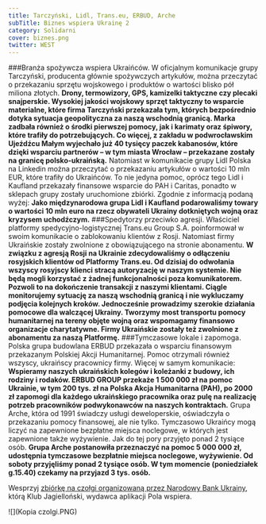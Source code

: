 ```yaml
---
title: Tarczyński, Lidl, Trans.eu, ERBUD, Arche
subTitle: Biznes wspiera Ukrainę 2
category: Solidarni
cover: biznes.png
twitter: WEST
---
```


###Branża spożywcza wspiera Ukraińców.
W oficjalnym komunikacje grupy Tarczyński, producenta głównie spożywczych artykułów, można przeczytać o przekazaniu sprzętu wojskowego i produktów o wartości blisko pół miliona złotych.
**Drony, termowizory, GPS, kamizelki taktyczne czy plecaki snajperskie. Wysokiej jakości wojskowy sprzęt taktyczny to wsparcie materialne, które firma Tarczyński przekazała tym, których bezpośrednio dotyka sytuacja geopolityczna za naszą wschodnią granicą. Marka zadbała również o środki pierwszej pomocy, jak i karimaty oraz śpiwory, które trafiły do potrzebujących. Co więcej, z zakładu w podwrocławskim Ujeźdźcu Małym wyjechało już 40 tysięcy paczek kabanosów, które dzięki wsparciu partnerów – w tym miasta Wrocław – przekazane zostały na granicę polsko-ukraińską.**
Natomiast w komunikacie grupy Lidl Polska na Linkedin można przeczytać o przekazaniu artykułów o wartości 10 mln EUR, które trafiły do Ukraińców. To nie jedyna pomoc, oprócz tego Lidl i Kaufland przekazały finansowe wsparcie do PAH i Caritas, ponadto w sklepach grupy zostały uruchomione zbiórki. Zgodnie z informacją podaną wyżej: **Jako międzynarodowa grupa Lidl i Kaufland podarowaliśmy towary o wartości 10 mln euro na rzecz obywateli Ukrainy dotkniętych wojną oraz kryzysem uchodźczym.**
###Spedytorzy przeciwko agresji.
Właściciel platformy spedycyjno-logistycznej Trans.eu Group S.A. poinformował w swoim komunikacie o zablokowaniu klientów z Rosji. Natomiast firmy Ukraińskie zostały zwolnione z obowiązującego na stronie abonamentu. **W związku z agresją Rosji na Ukrainie zdecydowaliśmy o odłączeniu rosyjskich klientów od Platformy Trans.eu. Od dzisiaj do odwołania wszyscy rosyjscy klienci stracą autoryzację w naszym systemie. Nie będą mogli korzystać z żadnej funkcjonalności poza komunikatorem. Pozwoli to na dokończenie transakcji z naszymi klientami. Ciągle monitorujemy sytuację za naszą wschodnią granicą i nie wykluczamy podjęcia kolejnych kroków. Jednocześnie prowadzimy szerokie działania pomocowe dla walczącej Ukrainy. Tworzymy most transportu pomocy humanitarnej na tereny objęte wojną oraz wspomagamy finansowo organizacje charytatywne. Firmy Ukraińskie zostały też zwolnione z abonamentu za naszą Platformę.**
###Tymczasowe lokale i zapomoga.
Polska grupa budowlana ERBUD przekazała o wsparciu finansowym przekazanym Polskiej Akcji Humanitarnej. Pomoc otrzymali również wszyscy, ukraińscy pracownicy firmy. Więcej w samym komunikacie: **Wspieramy naszych ukraińskich kolegów i koleżanki z budowy, ich rodziny i rodaków. ERBUD GROUP przekaże 1 500 000 zł na pomoc Ukrainie, w tym 200 tys. zł na Polska Akcja Humanitarna (PAH), po 2000 zł zapomogi dla każdego ukraińskiego pracownika oraz pulę na realizację potrzeb pracowników podwykonawców na naszych kontraktach.**
Grupa Arche, która od 1991 świadczy usługi deweloperskie, oświadczyła o przekazaniu pomocy finansowej, ale nie tylko. Tymczasowo Ukraińcy mogą liczyć na zapewnione bezpłatne miejsca noclegowe, w których jest zapewnione także wyżywienie. Jak do tej pory przyjęto ponad 2 tysiące osób. **Grupa Arche postanowiła przeznaczyć na pomoc 5 000 000 zł, udostępnia tymczasowe bezpłatnie miejsca noclegowe, wyżywienie. Od soboty przyjęliśmy ponad 2 tysiące osób. W tym momencie (poniedziałek g.15.40) czekamy na przyjazd 3 tys. osób.**

Wesprzyj [zbiórkę na czołgi organizowaną przez Narodowy Bank Ukrainy](https://klubjagiellonski.pl/wesprzyj-ukrainska-armie/), którą Klub Jagielloński, wydawca aplikacji Pola wspiera.

![](Kopia czolgi.PNG)
